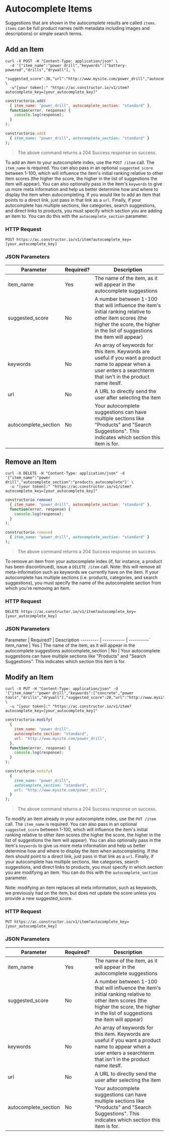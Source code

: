 # Autocomplete Items

Suggestions that are shown in the autocomplete results are called `items`.  `items` can be full product names (with metadata including images and descriptions) or simple search terms.

## Add an Item

```shell
curl -X POST -H "Content-Type: application/json" \
  -d '{"item_name":"power drill","keywords":["battery-powered","drills","drywall"], \
  "suggested_score":36,"url":"http://www.mysite.com/power_drill","autocomplete_section":"products_autocomplete"}' \
  -u"[your token]:" "https://ac.constructor.io/v1/item?autocomplete_key=[your_autocomplete_key]"
```

```javascript
constructorio.add(
  { item_name: "power_drill", autocomplete_section: "standard" },
  function(error, response) {
    console.log(response);
  }
);
```

```ruby
constructorio.add(
  { item_name: "power_drill", autocomplete_section: "standard" }
);
```

> The above command returns a 204 Success response on success.

To add an item to your autocomplete index, use the `POST /item` call. The `item_name` is required. You can also pass in an optional `suggested_score` between 1-100, which will influence the item's initial ranking relative to other item scores (the higher the score, the higher in the list of suggestions the item will appear). You can also optionally pass in the item's `keywords` to give us more meta information and help us better determine how and where to display the item when autocompleting. If you would like to add an item that points to a direct link, just pass in that link as a `url`. Finally, if your autocomplete has multiple sections, like categories, search suggestions, and direct links to products, you must specify which section you are adding an item to. You can do this with the `autocomplete_section` parameter.

### HTTP Request

`POST https://ac.constructor.io/v1/item?autocomplete_key=[your_autocomplete_key]`

### JSON Parameters

Parameter | Required? | Description
--------- | ------- | -----------
item_name | Yes | The name of the item, as it will appear in the autocomplete suggestions
suggested_score | No | A number between 1-100 that will influence the item's initial ranking relative to other item scores (the higher the score, the higher in the list of suggestions the item will appear)
keywords | No | An array of keywords for this item.  Keywords are useful if you want a product name to appear when a user enters a searchterm that isn't in the product name iteslf.
url | No | A URL to directly send the user after selecting the item
autocomplete_section | No | Your autocomplete suggestions can have multiple sections like "Products" and "Search Suggestions".  This indicates which section this item is for.

## Remove an Item

```shell
curl -X DELETE -H "Content-Type: application/json" -d '{"item_name":"power drill","autocomplete_section":"products_autocomplete"}' \
  -u "[your token]:" "https://ac.constructor.io/v1/item?autocomplete_key=[your_autocomplete_key]"
```

```javascript
constructorio.remove(
  { item_name: "power_drill", autocomplete_section: "standard" },
  function(error, response) {
    console.log(response);
  }
);
```

```ruby
constructorio.remove(
  { item_name: "power_drill", autocomplete_section: "standard" }
);
```

> The above command returns a 204 Success response on success.

To remove an item from your autocomplete index (if, for instance, a product has been discontinued), issue a `DELETE /item` call. Note: this will remove all meta-information such as keywords we currently have on the item. If your autocomplete has multiple sections (i.e. products, categories, and search suggestions), you must specify the name of the autocomplete section from which you're removing an item.

### HTTP Request

`DELETE https://ac.constructor.io/v1/item?autocomplete_key=[your_autocomplete_key]`

### JSON Parameters

Parameter | Required? | Description
--------- | ----------- | ----------`
item_name | Yes | The name of the item, as it will appear in the autocomplete suggestions
autocomplete_section | No | Your autocomplete suggestions can have multiple sections like "Products" and "Search Suggestions".  This indicates which section this item is for.

## Modify an Item

```shell
curl -X PUT -H "Content-Type: application/json" -d '{"item_name":"power drill","keywords":["concrete","power tools","drills","drywall"],"suggested_score":20,"url":"http://www.mysite.com/power_drill","autocomplete_section":"products_autocomplete"}' \
  -u "[your token]:" "https://ac.constructor.io/v1/item?autocomplete_key=[your_autocomplete_key]"
```

```javascript
constructorio.modify(
  {
    item_name: "power_drill",
    autocomplete_section: "standard",
    url: "http://www.mysite.com/power_drill",
  },
  function(error, response) {
    console.log(response);
  }
);
```

```ruby
constructorio.modify(
  {
    item_name: "power_drill",
    autocomplete_section: "standard",
    url: "http://www.mysite.com/power_drill",
  }
);
```

> The above command returns a 204 Success response on success.

To modify an item already in your autocomplete index, use the `PUT /item` call. The `item_name` is required. You can also pass in an optional `suggested_score` between 1-100, which will influence the item's initial ranking relative to other item scores (the higher the score, the higher in the list of suggestions the item will appear). You can also optionally pass in the item's `keywords` to give us more meta information and help us better determine how and where to display the item when autocompleting. If the item should point to a direct link, just pass in that link as a `url`. Finally, if your autocomplete has multiple sections, like categories, search suggestions, and direct links to products, you must specify in which section you are modifying an item. You can do this with the `autocomplete_section` parameter.

Note: modifying an item replaces all meta information, such as keywords, we previously had on the item, but does not update the score unless you provide a new suggested_score.

### HTTP Request

`PUT https://ac.constructor.io/v1/item?autocomplete_key=[your_autocomplete_key]`

### JSON Parameters

Parameter | Required? | Description
--------- | ----------- | ----------
item_name | Yes | The name of the item, as it will appear in the autocomplete suggestions
suggested_score | No | A number between 1-100 that will influence the item's initial ranking relative to other item scores (the higher the score, the higher in the list of suggestions the item will appear)
keywords | No | An array of keywords for this item.  Keywords are useful if you want a product name to appear when a user enters a searchterm that isn't in the product name iteslf.
url | No | A URL to directly send the user after selecting the item
autocomplete_section | No | Your autocomplete suggestions can have multiple sections like "Products" and "Search Suggestions".  This indicates which section this item is for.
